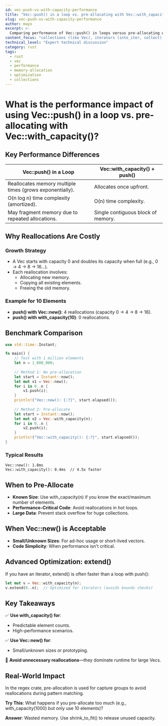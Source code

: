 ```yaml
---
id: vec-push-vs-with-capacity-performance
title: "Vec::push() in a loop vs. pre-allocating with Vec::with_capacity()?"
slug: vec-push-vs-with-capacity-performance
author: mayo
excerpt: >-
  Comparing performance of Vec::push() in loops versus pre-allocating with Vec::with_capacity(), analyzing memory reallocation costs and optimization strategies
content_focus: "collections (like Vec), iterators (into_iter, collect), and related concepts"
technical_level: "Expert technical discussion"
category: rust
tags:
  - rust
  - vec
  - performance
  - memory-allocation
  - optimization
  - collections
---
```


# What is the performance impact of using Vec::push() in a loop vs. pre-allocating with Vec::with_capacity()?

## Key Performance Differences

| Vec::push() in a Loop | Vec::with_capacity() + push() |
|----------------------|-------------------------------|
| Reallocates memory multiple times (grows exponentially). | Allocates once upfront. |
| O(n log n) time complexity (amortized). | O(n) time complexity. |
| May fragment memory due to repeated allocations. | Single contiguous block of memory. |

## Why Reallocations Are Costly

### Growth Strategy
- A Vec starts with capacity 0 and doubles its capacity when full (e.g., 0 → 4 → 8 → 16...).
- Each reallocation involves:
  - Allocating new memory.
  - Copying all existing elements.
  - Freeing the old memory.

### Example for 10 Elements
- **push() with Vec::new()**: 4 reallocations (capacity 0 → 4 → 8 → 16).
- **push() with with_capacity(10)**: 0 reallocations.

## Benchmark Comparison

```rust
use std::time::Instant;

fn main() {
    // Test with 1 million elements
    let n = 1_000_000;
    
    // Method 1: No pre-allocation
    let start = Instant::now();
    let mut v1 = Vec::new();
    for i in 0..n {
        v1.push(i);
    }
    println!("Vec::new(): {:?}", start.elapsed());
    
    // Method 2: Pre-allocate
    let start = Instant::now();
    let mut v2 = Vec::with_capacity(n);
    for i in 0..n {
        v2.push(i);
    }
    println!("Vec::with_capacity(): {:?}", start.elapsed());
}
```

### Typical Results
```
Vec::new(): 1.8ms  
Vec::with_capacity(): 0.4ms  // 4.5x faster
```

## When to Pre-Allocate

- **Known Size**: Use with_capacity(n) if you know the exact/maximum number of elements.
- **Performance-Critical Code**: Avoid reallocations in hot loops.
- **Large Data**: Prevent stack overflow for huge collections.

## When Vec::new() is Acceptable

- **Small/Unknown Sizes**: For ad-hoc usage or short-lived vectors.
- **Code Simplicity**: When performance isn't critical.

## Advanced Optimization: extend()

If you have an iterator, extend() is often faster than a loop with push():

```rust
let mut v = Vec::with_capacity(n);
v.extend(0..n);  // Optimized for iterators (avoids bounds checks)
```

## Key Takeaways

✅ **Use with_capacity() for**:
- Predictable element counts.
- High-performance scenarios.

✅ **Use Vec::new() for**:
- Small/unknown sizes or prototyping.

🚀 **Avoid unnecessary reallocations**—they dominate runtime for large Vecs.

## Real-World Impact

In the regex crate, pre-allocation is used for capture groups to avoid reallocations during pattern matching.

**Try This**: What happens if you pre-allocate too much (e.g., with_capacity(1000) but only use 10 elements)?

**Answer**: Wasted memory. Use shrink_to_fit() to release unused capacity.

